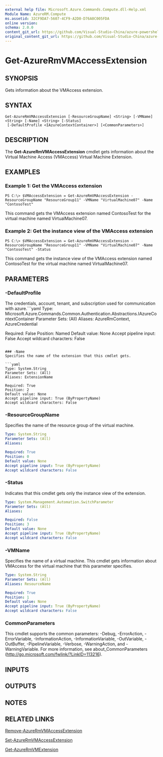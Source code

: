 ```yaml
---
external help file: Microsoft.Azure.Commands.Compute.dll-Help.xml
Module Name: AzureRM.Compute
ms.assetid: 32CF9DA7-5607-4CF9-A2D0-D76A0C005FDA
online version:
schema: 2.0.0
content_git_url: https://github.com/Visual-Studio-China/azure-powershell/blob/preview/src/ResourceManager/Compute/Stack/Commands.Compute/help/Get-AzureRmVMAccessExtension.md
original_content_git_url: https://github.com/Visual-Studio-China/azure-powershell/blob/preview/src/ResourceManager/Compute/Stack/Commands.Compute/help/Get-AzureRmVMAccessExtension.md
---
```


# Get-AzureRmVMAccessExtension

## SYNOPSIS
Gets information about the VMAccess extension.

## SYNTAX

```
Get-AzureRmVMAccessExtension [-ResourceGroupName] <String> [-VMName] <String> [-Name] <String> [-Status]
 [-DefaultProfile <IAzureContextContainer>] [<CommonParameters>]
```

## DESCRIPTION
The **Get-AzureRmVMAccessExtension** cmdlet gets information about the Virtual Machine Access (VMAccess) Virtual Machine Extension.

## EXAMPLES

### Example 1: Get the VMAccess extension
```
PS C:\> $VMAccessExtension = Get-AzureRmVMAccessExtension -ResourceGroupName "ResourceGroup11" -VMName "VirtualMachine07" -Name "ContosoTest"
```

This command gets the VMAccess extension named ContosoTest for the virtual machine named VirtualMachine07.

### Example 2: Get the instance view of the VMAccess extension
```
PS C:\> $VMAccessExtension = Get-AzureRmVMAccessExtension -ResourceGroupName "ResourceGroup11" -VMName "VirtualMachine07" -Name "ContosoTest" -Status
```

This command gets the instance view of the VMAccess extension named ContosoTest for the virtual machine named VirtualMachine07.

## PARAMETERS

### -DefaultProfile
The credentials, account, tenant, and subscription used for communication with azure.```yaml
Type: Microsoft.Azure.Commands.Common.Authentication.Abstractions.IAzureContextContainer
Parameter Sets: (All)
Aliases: AzureRmContext, AzureCredential

Required: False
Position: Named
Default value: None
Accept pipeline input: False
Accept wildcard characters: False
```

### -Name
Specifies the name of the extension that this cmdlet gets.

```yaml
Type: System.String
Parameter Sets: (All)
Aliases: ExtensionName

Required: True
Position: 2
Default value: None
Accept pipeline input: True (ByPropertyName)
Accept wildcard characters: False
```

### -ResourceGroupName
Specifies the name of the resource group of the virtual machine.

```yaml
Type: System.String
Parameter Sets: (All)
Aliases: 

Required: True
Position: 0
Default value: None
Accept pipeline input: True (ByPropertyName)
Accept wildcard characters: False
```

### -Status
Indicates that this cmdlet gets only the instance view of the extension.

```yaml
Type: System.Management.Automation.SwitchParameter
Parameter Sets: (All)
Aliases: 

Required: False
Position: 3
Default value: None
Accept pipeline input: True (ByPropertyName)
Accept wildcard characters: False
```

### -VMName
Specifies the name of a virtual machine.
This cmdlet gets information about VMAccess for the virtual machine that this parameter specifies.

```yaml
Type: System.String
Parameter Sets: (All)
Aliases: ResourceName

Required: True
Position: 1
Default value: None
Accept pipeline input: True (ByPropertyName)
Accept wildcard characters: False
```

### CommonParameters
This cmdlet supports the common parameters: -Debug, -ErrorAction, -ErrorVariable, -InformationAction, -InformationVariable, -OutVariable, -OutBuffer, -PipelineVariable, -Verbose, -WarningAction, and -WarningVariable. For more information, see about_CommonParameters (http://go.microsoft.com/fwlink/?LinkID=113216).

## INPUTS

## OUTPUTS

## NOTES

## RELATED LINKS

[Remove-AzureRmVMAccessExtension](./Remove-AzureRmVMAccessExtension.md)

[Set-AzureRmVMAccessExtension](./Set-AzureRmVMAccessExtension.md)

[Get-AzureRmVMExtension](./Get-AzureRmVMExtension.md)


